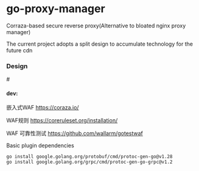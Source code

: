 # go-proxy-manager

Corraza-based secure reverse proxy(Alternative to bloated nginx proxy manager)

The current project adopts a split design to accumulate technology for the future cdn

### Design

#[](./README/cdn-awf-dz.jpg)

#### dev: 

嵌入式WAF https://coraza.io/

WAF规则 https://coreruleset.org/installation/

WAF 可靠性测试 https://github.com/wallarm/gotestwaf

Basic plugin dependencies

``` 
go install google.golang.org/protobuf/cmd/protoc-gen-go@v1.28
go install google.golang.org/grpc/cmd/protoc-gen-go-grpc@v1.2
```